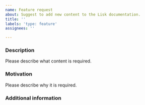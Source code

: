 ```yaml
---
name: Feature request
about: Suggest to add new content to the Lisk documentation.
title: ''
labels: 'type: feature'
assignees: ''

---
```


### Description
Please describe what content is required.

### Motivation
Please describe why it is required.

### Additional information
